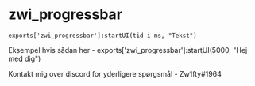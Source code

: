 # zwi_progressbar
```
exports['zwi_progressbar']:startUI(tid i ms, "Tekst") 
```

Eksempel hvis sådan her - exports['zwi_progressbar']:startUI(5000, "Hej med dig") 

Kontakt mig over discord for yderligere spørgsmål  - Zw1fty#1964
